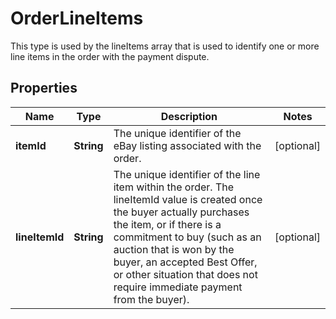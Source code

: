 

# OrderLineItems

This type is used by the lineItems array that is used to identify one or more line items in the order with the payment dispute.

## Properties

Name | Type | Description | Notes
------------ | ------------- | ------------- | -------------
**itemId** | **String** | The unique identifier of the eBay listing associated with the order. |  [optional]
**lineItemId** | **String** | The unique identifier of the line item within the order. The lineItemId value is created once the buyer actually purchases the item, or if there is a commitment to buy (such as an auction that is won by the buyer, an accepted Best Offer, or other situation that does not require immediate payment from the buyer). |  [optional]



